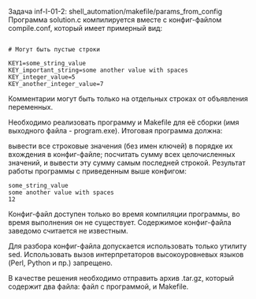 Задача inf-I-01-2: shell_automation/makefile/params_from_config
Программа solution.c компилируется вместе с конфиг-файлом compile.conf, который имеет примерный вид:

```  # Это комментарий

# Могут быть пустые строки

KEY1=some_string_value
KEY_important_string=some another value with spaces
KEY_integer_value=5
KEY_another_integer_value=7
```

        
Комментарии могут быть только на отдельных строках от объявления переменных.

Необходимо реализовать программу и Makefile для её сборки (имя выходного файла - program.exe). Итоговая программа должна:

вывести все строковые значения (без имен ключей) в порядке их вхождения в конфиг-файле;
посчитать сумму всех целочисленных значений, и вывести эту сумму самым последней строкой.
Результат работы программы с приведенным выше конфигом:
```
some_string_value
some another value with spaces
12
```

Конфиг-файл доступен только во время компиляции программы, во время выполнения он не существует. Содержимое конфиг-файла заведомо считается не известным.

Для разбора конфиг-файла допускается использовать только утилиту sed. Использовать вызов интерпретаторов высокоуровневых языков (Perl, Python и пр.) запрещено.

В качестве решения необходимо отправить архив .tar.gz, который содержит два файла: файл с программой, и Makefile.
